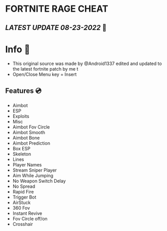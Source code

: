 # FORTNITE RAGE CHEAT
## _LATEST UPDATE 08-23-2022_ 📅





# Info 📝

- This original source was made by @Android1337 edited and updated to the latest fortnite patch by me t
- Open/Close Menu key = Insert


## Features 💿

- Aimbot
- ESP
- Exploits
- Misc
- Aimbot Fov Circle
- Aimbot Smooth
- Aimbot Bone
- Aimbot Prediction
- Box ESP
- Skeleton
- Lines
- Player Names
- Stream Sniper Player
- Aim While Jumping
- No Weapon Switch Delay
- No Spread
- Rapid Fire
- Trigger Bot
- AirStuck
- 360 Fov
- Instant Revive
- Fov Circle off/on
- Crosshair
